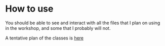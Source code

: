 # How to use

You should be able to see and interact with all the files that I plan on using in the workshop, and some that I probably will not.

A tentative plan of the classes is [here](/src/plan.md)